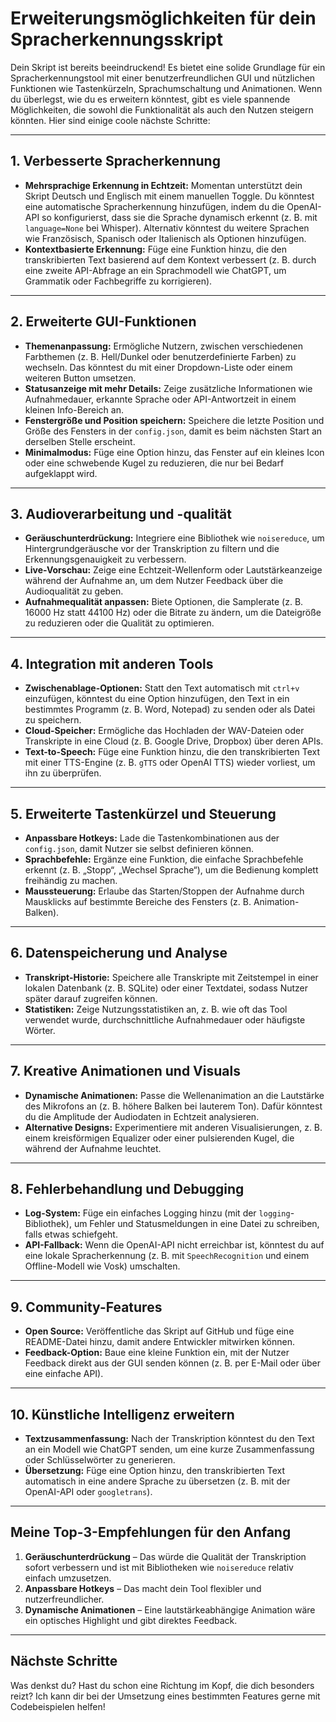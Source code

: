# Erweiterungsmöglichkeiten für dein Spracherkennungsskript

Dein Skript ist bereits beeindruckend! Es bietet eine solide Grundlage für ein Spracherkennungstool mit einer benutzerfreundlichen GUI und nützlichen Funktionen wie Tastenkürzeln, Sprachumschaltung und Animationen. Wenn du überlegst, wie du es erweitern könntest, gibt es viele spannende Möglichkeiten, die sowohl die Funktionalität als auch den Nutzen steigern könnten. Hier sind einige coole nächste Schritte:

---

## 1. Verbesserte Spracherkennung

- **Mehrsprachige Erkennung in Echtzeit:** Momentan unterstützt dein Skript Deutsch und Englisch mit einem manuellen Toggle. Du könntest eine automatische Spracherkennung hinzufügen, indem du die OpenAI-API so konfigurierst, dass sie die Sprache dynamisch erkennt (z. B. mit `language=None` bei Whisper). Alternativ könntest du weitere Sprachen wie Französisch, Spanisch oder Italienisch als Optionen hinzufügen.
- **Kontextbasierte Erkennung:** Füge eine Funktion hinzu, die den transkribierten Text basierend auf dem Kontext verbessert (z. B. durch eine zweite API-Abfrage an ein Sprachmodell wie ChatGPT, um Grammatik oder Fachbegriffe zu korrigieren).

---

## 2. Erweiterte GUI-Funktionen

- **Themenanpassung:** Ermögliche Nutzern, zwischen verschiedenen Farbthemen (z. B. Hell/Dunkel oder benutzerdefinierte Farben) zu wechseln. Das könntest du mit einer Dropdown-Liste oder einem weiteren Button umsetzen.
- **Statusanzeige mit mehr Details:** Zeige zusätzliche Informationen wie Aufnahmedauer, erkannte Sprache oder API-Antwortzeit in einem kleinen Info-Bereich an.
- **Fenstergröße und Position speichern:** Speichere die letzte Position und Größe des Fensters in der `config.json`, damit es beim nächsten Start an derselben Stelle erscheint.
- **Minimalmodus:** Füge eine Option hinzu, das Fenster auf ein kleines Icon oder eine schwebende Kugel zu reduzieren, die nur bei Bedarf aufgeklappt wird.

---

## 3. Audioverarbeitung und -qualität

- **Geräuschunterdrückung:** Integriere eine Bibliothek wie `noisereduce`, um Hintergrundgeräusche vor der Transkription zu filtern und die Erkennungsgenauigkeit zu verbessern.
- **Live-Vorschau:** Zeige eine Echtzeit-Wellenform oder Lautstärkeanzeige während der Aufnahme an, um dem Nutzer Feedback über die Audioqualität zu geben.
- **Aufnahmequalität anpassen:** Biete Optionen, die Samplerate (z. B. 16000 Hz statt 44100 Hz) oder die Bitrate zu ändern, um die Dateigröße zu reduzieren oder die Qualität zu optimieren.

---

## 4. Integration mit anderen Tools

- **Zwischenablage-Optionen:** Statt den Text automatisch mit `ctrl+v` einzufügen, könntest du eine Option hinzufügen, den Text in ein bestimmtes Programm (z. B. Word, Notepad) zu senden oder als Datei zu speichern.
- **Cloud-Speicher:** Ermögliche das Hochladen der WAV-Dateien oder Transkripte in eine Cloud (z. B. Google Drive, Dropbox) über deren APIs.
- **Text-to-Speech:** Füge eine Funktion hinzu, die den transkribierten Text mit einer TTS-Engine (z. B. `gTTS` oder OpenAI TTS) wieder vorliest, um ihn zu überprüfen.

---

## 5. Erweiterte Tastenkürzel und Steuerung

- **Anpassbare Hotkeys:** Lade die Tastenkombinationen aus der `config.json`, damit Nutzer sie selbst definieren können.
- **Sprachbefehle:** Ergänze eine Funktion, die einfache Sprachbefehle erkennt (z. B. „Stopp“, „Wechsel Sprache“), um die Bedienung komplett freihändig zu machen.
- **Maussteuerung:** Erlaube das Starten/Stoppen der Aufnahme durch Mausklicks auf bestimmte Bereiche des Fensters (z. B. Animation-Balken).

---

## 6. Datenspeicherung und Analyse

- **Transkript-Historie:** Speichere alle Transkripte mit Zeitstempel in einer lokalen Datenbank (z. B. SQLite) oder einer Textdatei, sodass Nutzer später darauf zugreifen können.
- **Statistiken:** Zeige Nutzungsstatistiken an, z. B. wie oft das Tool verwendet wurde, durchschnittliche Aufnahmedauer oder häufigste Wörter.

---

## 7. Kreative Animationen und Visuals

- **Dynamische Animationen:** Passe die Wellenanimation an die Lautstärke des Mikrofons an (z. B. höhere Balken bei lauterem Ton). Dafür könntest du die Amplitude der Audiodaten in Echtzeit analysieren.
- **Alternative Designs:** Experimentiere mit anderen Visualisierungen, z. B. einem kreisförmigen Equalizer oder einer pulsierenden Kugel, die während der Aufnahme leuchtet.

---

## 8. Fehlerbehandlung und Debugging

- **Log-System:** Füge ein einfaches Logging hinzu (mit der `logging`-Bibliothek), um Fehler und Statusmeldungen in eine Datei zu schreiben, falls etwas schiefgeht.
- **API-Fallback:** Wenn die OpenAI-API nicht erreichbar ist, könntest du auf eine lokale Spracherkennung (z. B. mit `SpeechRecognition` und einem Offline-Modell wie Vosk) umschalten.

---

## 9. Community-Features

- **Open Source:** Veröffentliche das Skript auf GitHub und füge eine README-Datei hinzu, damit andere Entwickler mitwirken können.
- **Feedback-Option:** Baue eine kleine Funktion ein, mit der Nutzer Feedback direkt aus der GUI senden können (z. B. per E-Mail oder über eine einfache API).

---

## 10. Künstliche Intelligenz erweitern

- **Textzusammenfassung:** Nach der Transkription könntest du den Text an ein Modell wie ChatGPT senden, um eine kurze Zusammenfassung oder Schlüsselwörter zu generieren.
- **Übersetzung:** Füge eine Option hinzu, den transkribierten Text automatisch in eine andere Sprache zu übersetzen (z. B. mit der OpenAI-API oder `googletrans`).

---

## Meine Top-3-Empfehlungen für den Anfang

1. **Geräuschunterdrückung** – Das würde die Qualität der Transkription sofort verbessern und ist mit Bibliotheken wie `noisereduce` relativ einfach umzusetzen.
2. **Anpassbare Hotkeys** – Das macht dein Tool flexibler und nutzerfreundlicher.
3. **Dynamische Animationen** – Eine lautstärkeabhängige Animation wäre ein optisches Highlight und gibt direktes Feedback.

---

## Nächste Schritte

Was denkst du? Hast du schon eine Richtung im Kopf, die dich besonders reizt? Ich kann dir bei der Umsetzung eines bestimmten Features gerne mit Codebeispielen helfen!